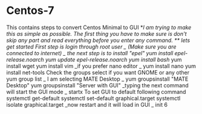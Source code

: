# Centos-7
This contains steps to convert Centos Minimal to GUI
**I am trying to make this as simple as possible. The first thing you have to make sure is don't skip any part and read everything before you enter any command. **
lets get started
First step is login through root user
_ (Make sure you are connected to internet) _
the next step is to install "epel"
yum install epel-release.noarch
yum update epel-release.noarch yum install bash* yum install wget yum install vim
_if you prefer nano editor _
yum install nano  yum install net-tools
Check the groups select if you want GNOME or any other
yum group list 
_ I am selecting MATE Desktop _
yum groupsinstall "MATE Desktop" yum groupsinstall "Server with GUI"
_typing the next command will start the GUI mode _
startx
To set GUI to default following command
systemctl get-default systemctl set-default graphical.target systemctl isolate graphical.target
_now restart and it will load in GUI _
init 6
